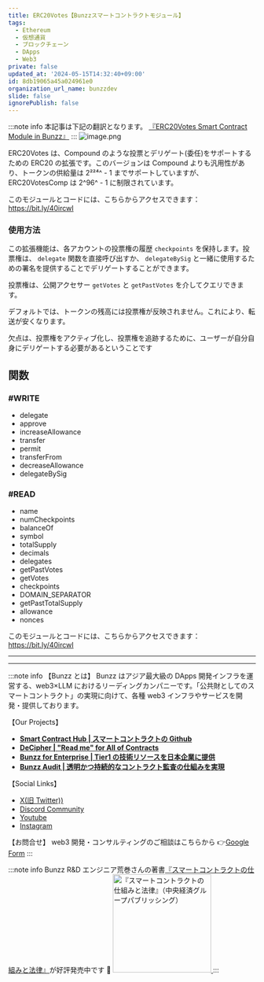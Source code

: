 ```yaml
---
title: ERC20Votes【Bunzzスマートコントラクトモジュール】
tags:
  - Ethereum
  - 仮想通貨
  - ブロックチェーン
  - DApps
  - Web3
private: false
updated_at: '2024-05-15T14:32:40+09:00'
id: 8db19065a45a024961e0
organization_url_name: bunzzdev
slide: false
ignorePublish: false
---
```


:::note info
本記事は下記の翻訳となります。
[『ERC20Votes Smart Contract Module in Bunzz』](https://blog.bunzz.dev/erc20votes-smart-contract-module-in-bunzz/)
:::
![image.png](https://qiita-image-store.s3.ap-northeast-1.amazonaws.com/0/1926720/8d767f6b-c0d3-06ca-5388-893b64315171.png)

ERC20Votes は、Compound のような投票とデリゲート(委任)をサポートするための ERC20 の拡張です。このバージョンは Compound よりも汎用性があり、トークンの供給量は 2²²⁴^ - 1 までサポートしていますが、ERC20VotesComp は 2^96^ - 1 に制限されています。

このモジュールとコードには、こちらからアクセスできます：https://bit.ly/40ircwI

### 使用方法

この拡張機能は、各アカウントの投票権の履歴 `checkpoints` を保持します。投票権は、 `delegate` 関数を直接呼び出すか、 `delegateBySig` と一緒に使用するための署名を提供することでデリゲートすることができます。

投票権は、公開アクセサー `getVotes` と `getPastVotes` を介してクエリできます。

デフォルトでは、トークンの残高には投票権が反映されません。これにより、転送が安くなります。

欠点は、投票権をアクティブ化し、投票権を追跡するために、ユーザーが自分自身にデリゲートする必要があるということです

## 関数

### #WRITE

- delegate
- approve
- increaseAllowance
- transfer
- permit
- transferFrom
- decreaseAllowance
- delegateBySig

### #READ

- name
- numCheckpoints
- balanceOf
- symbol
- totalSupply
- decimals
- delegates
- getPastVotes
- getVotes
- checkpoints
- DOMAIN_SEPARATOR
- getPastTotalSupply
- allowance
- nonces

このモジュールとコードには、こちらからアクセスできます：https://bit.ly/40ircwI

---

---

:::note info
【Bunzz とは】
Bunzz はアジア最大級の DApps 開発インフラを運営する、web3×LLM におけるリーディングカンパニーです。「公共財としてのスマートコントラクト」の実現に向けて、各種 web3 インフラやサービスを開発・提供しております。

【Our Projects】

- **[Smart Contract Hub | スマートコントラクトの Github](https://www.bunzz.dev/)**
- **[DeCipher | "Read me" for All of Contracts](https://www.bunzz.dev/decipher)**
- **[Bunzz for Enterprise | Tier1 の技術リソースを日本企業に提供](https://enterprise.bunzz.dev/ja)**
- **[Bunzz Audit | 透明かつ持続的なコントラクト監査の仕組みを実現](hhttps://www.bunzz.dev/audit)**

【Social Links】

- [X(旧 Twitter))](https://twitter.com/BunzzDev)
- [Discord Community](https://t.co/6hHgssJdvW)
- [Youtube](https://www.youtube.com/@bunzzdev)
- [Instagram](https://www.instagram.com/bunzzdev/)

【お問合せ】
web3 開発・コンサルティングのご相談はこちらから 👉[Google Form](https://forms.gle/4tgQjWSw2MMMZW6E6)
:::

:::note info
Bunzz R&D エンジニア荒巻さんの著書[『スマートコントラクトの仕組みと法律』](https://amzn.to/3V03sNH)が好評発売中です 📕
<a href="https://amzn.to/3V03sNH" rel="nofollow" referrerpolicy="no-referrer-when-downgrade">
<img
    src="https://m.media-amazon.com/images/I/81wopoZ1K4L._SY522_.jpg"
    alt="『スマートコントラクトの仕組みと法律』（中央経済グループパブリッシング）"
    width="200px"
    height="auto"
    Style="border: 0px;"
  />
</a>
:::
